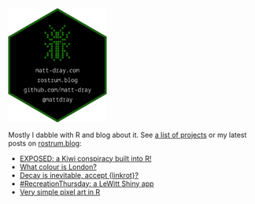 <img src="https://raw.githubusercontent.com/matt-dray/stickers/master/output/business_hex.png" width=200>

Mostly I dabble with R and blog about it. See [a list of projects](https://github.com/matt-dray/projects/blob/main/README.md) or my latest posts on [rostrum.blog](https://www.rostrum.blog/):

<!-- BLOG-POST-LIST:START -->
- [EXPOSED: a Kiwi conspiracy built into R!](https://www.rostrum.blog/2021/07/15/dollar-dollar/)
- [What colour is London?](https://www.rostrum.blog/2021/07/15/london-colour/)
- [Decay is inevitable, accept {linkrot}?](https://www.rostrum.blog/2021/07/10/linkrot/)
- [#RecreationThursday: a LeWitt Shiny app](https://www.rostrum.blog/2021/07/05/recreate-lewitt/)
- [Very simple pixel art in R](https://www.rostrum.blog/2021/06/28/pixel-art/)
<!-- BLOG-POST-LIST:END -->
